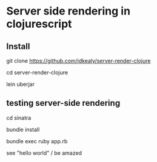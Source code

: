 # Server side rendering in clojurescript 

## Install

  git clone https://github.com/jdkealy/server-render-clojure

  cd server-render-clojure

  lein uberjar

## testing server-side rendering

cd sinatra

bundle install

bundle exec ruby app.rb

see "hello world" / be amazed


